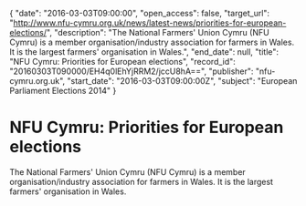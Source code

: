 {
  "date": "2016-03-03T09:00:00", 
  "open_access": false, 
  "target_url": "http://www.nfu-cymru.org.uk/news/latest-news/priorities-for-european-elections/", 
  "description": "The National Farmers' Union Cymru (NFU Cymru) is a member organisation/industry association for farmers in Wales. It is the largest farmers' organisation in Wales.", 
  "end_date": null, 
  "title": "NFU Cymru: Priorities for European elections", 
  "record_id": "20160303T090000/EH4q0lEhYjRRM2/jccU8hA==", 
  "publisher": "nfu-cymru.org.uk", 
  "start_date": "2016-03-03T09:00:00Z", 
  "subject": "European Parliament Elections 2014"
}

# NFU Cymru: Priorities for European elections

The National Farmers' Union Cymru (NFU Cymru) is a member organisation/industry association for farmers in Wales. It is the largest farmers' organisation in Wales.